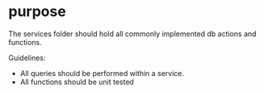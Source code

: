 # purpose

The services folder should hold all commonly implemented db actions and functions.

Guidelines:

-   All queries should be performed within a service.
-   All functions should be unit tested
